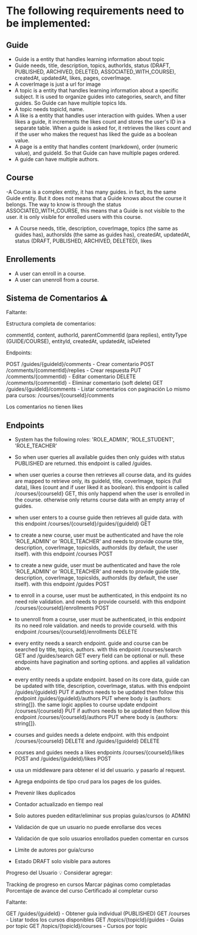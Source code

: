 # The following requirements need to be implemented:

## Guide

- Guide is a entity that handles learning information about topic
- Guide needs, title, description, topics, authorIds, status (DRAFT, PUBLISHED, ARCHIVED, DELETED, ASSOCIATED_WITH_COURSE), createdAt, updatedAt, likes, pages, coverImage.
- A coverImage is just a url for image
- A topic is a entity that handles learning information about a specific subject. It is used to organize guides into categories, search, and filter guides. So Guide can have multiple topics Ids.
- A topic needs topicId, name.
- A like is a entity that handles user interaction with guides. When a user likes a guide, it increments the likes count and stores the user's ID in a separate table. When a guide is asked for, it retrieves the likes count and if the user who makes the request has liked the guide as a boolean value.
- A page is a entity that handles content (markdown), order (numeric value), and guideId. So that Guide can have multiple pages ordered.
- A guide can have multiple authors.

## Course

-A Course is a complex entity, it has many guides. in fact, its the same Guide entity. But it does not means that a Guide knows about the course it belongs. The way to know is through the status ASSOCIATED_WITH_COURSE, this means that a Guide is not visible to the user. it is only visible for enrolled users with this course.
- A Course needs, title, description, coverImage, topics (the same as guides has), authorsIds (the same as guides has), createdAt, updatedAt, status (DRAFT, PUBLISHED, ARCHIVED, DELETED), likes

## Enrollements
- A user can enroll in a course.
- A user can unenroll from a course.

## Sistema de Comentarios ⚠️
Faltante:

Estructura completa de comentarios:

commentId, content, authorId, parentCommentId (para replies), entityType (GUIDE/COURSE), entityId, createdAt, updatedAt, isDeleted


Endpoints:

POST /guides/{guideId}/comments - Crear comentario
POST /comments/{commentId}/replies - Crear respuesta
PUT /comments/{commentId} - Editar comentario
DELETE /comments/{commentId} - Eliminar comentario (soft delete)
GET /guides/{guideId}/comments - Listar comentarios con paginación
Lo mismo para cursos: /courses/{courseId}/comments

Los comentarios no tienen likes

## Endpoints
- System has the following roles: 'ROLE_ADMIN', 'ROLE_STUDENT', 'ROLE_TEACHER'
- So when user queries all available guides then only guides with status PUBLISHED are returned. this endpoint is called /guides.

- when user queries a course then retrieves all course data, and its guides are mapped to retrieve only, its guideId, title, coverImage, topics (full data), likes (count and if user liked it as boolean). this endpoint is called /courses/{courseId} GET, this only happend when the user is enrolled in the course. otherwise only returns course data with an empty array of guides.

- when user enters to a course guide then retrieves all guide data. with this endpoint /courses/{courseId}/guides/{guideId} GET

- to create a new course, user must be authenticated and have the role 'ROLE_ADMIN' or 'ROLE_TEACHER' and needs to provide course title, description, coverImage, topicsIds, authorsIds (by default, the user itself). with this endpoint /courses POST

- to create a new guide, user must be authenticated and have the role 'ROLE_ADMIN' or 'ROLE_TEACHER' and needs to provide guide title, description, coverImage, topicsIds, authorsIds (by default, the user itself). with this endpoint /guides POST

- to enroll in a course, user must be authenticated, in this endpoint its no need role validation. and needs to provide courseId. with this endpoint /courses/{courseId}/enrollments POST

- to unenroll from a course, user must be authenticated, in this endpoint its no need role validation. and needs to provide courseId. with this endpoint /courses/{courseId}/enrollments DELETE

- every entity needs a search endpoint. guide and course can be searched by title, topics, authors. with this endpoint /courses/search GET and /guides/search GET every field can be optional or null. these endpoints have pagination and sorting options. and applies all validation above.

- every entity needs a update endpoint. based on its core data, guide can be updated with title, description, coverImage, status. with this endpoint /guides/{guideId} PUT if authors needs to be updated then follow this endpoint /guides/{guideId}/authors PUT where body is {authors: string[]}. the same logic applies to course update endpoint /courses/{courseId} PUT if authors needs to be updated then follow this endpoint /courses/{courseId}/authors PUT where body is {authors: string[]}.

- courses and guides needs a delete endpoint. with this endpoint /courses/{courseId} DELETE and /guides/{guideId} DELETE
- courses and guides needs  a likes endpoints /courses/{courseId}/likes POST and /guides/{guideId}/likes POST

- usa un middleware para obtener el id del usuario. y pasarlo al request.
- Agrega endpoints de tipo crud para los pages de los guides.

- Prevenir likes duplicados
- Contador actualizado en tiempo real

- Solo autores pueden editar/eliminar sus propias guías/cursos (o ADMIN)
- Validación de que un usuario no puede enrollarse dos veces
- Validación de que solo usuarios enrollados pueden comentar en cursos
- Límite de autores por guía/curso
- Estado DRAFT solo visible para autores

 Progreso del Usuario 💡
Considerar agregar:

Tracking de progreso en cursos
Marcar páginas como completadas
Porcentaje de avance del curso
Certificado al completar curso

Faltante:

GET /guides/{guideId} - Obtener guía individual (PUBLISHED)
GET /courses - Listar todos los cursos disponibles
GET /topics/{topicId}/guides - Guías por topic
GET /topics/{topicId}/courses - Cursos por topic
